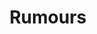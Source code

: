 ---
layout: album
title: "Rumours"
artist: "Fleetwood Mac"
artist_url: "/artists/fleetwood-mac/"
year: 1977
label: "Warner Bros. Records"
artwork: "https://upload.wikimedia.org/wikipedia/en/f/fb/FMacRumours.PNG"
tracks:
  side_a:
    - "Second Hand News"
    - "Dreams"
    - "Never Going Back Again"
    - "Don't Stop"
    - "Go Your Own Way"
    - "Songbird"
  side_b:
    - "The Chain"
    - "You Make Loving Fun"
    - "I Don't Want to Know"
    - "Oh Daddy"
    - "Gold Dust Woman"
---